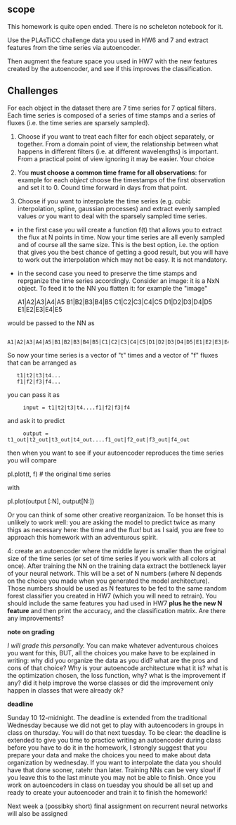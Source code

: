 ## scope
This homework is quite open ended. There is no scheleton notebook for it. 

Use the PLAsTiCC challenge data you used in HW6 and 7 and extract features from the time series via autoencoder. 

Then augment the feature space you used in HW7 with the new features created by the autoencoder, and see if this improves the classification. 

## Challenges

For each object in the dataset there are 7 time series for 7 optical filters. Each time series is composed of a series of time stamps and a series of fluxes (i.e. the time series are sparsely sampled).

1. Choose if you want to treat each filter for each object separately, or together. From a domain point of view, the relationship between what happens in different filters (i.e. at different wavelengths) is important. From a practical point of view ignoring it may be easier. Your choice

2. You **must choose a common time frame for all observations**: for example for each *object* choose the timestamps of the first observation and set it to 0. Cound time forward in days from that point. 

3. Choose if you want to interpolate the time series (e.g. cubic interpolation, spline, gaussian processes) and extract evenly sampled values *or* you want to deal with the sparsely sampled time series. 
 - in the first case you will create a function f(t) that allows you to extract the flux at N points in time. Now your time series are all evenly sampled and of course all the same size. This is the best option, i.e. the option that gives you the best chance of getting a good result, but you will have to work out the interpolation which may not be easy. It is not mandatory.
 - in the second case you need to preserve the time stamps and reprganize the time series accordingly. 
 Consider an image: it is a NxN object. To feed it to the NN you flatten it: for example the "image" 
 
      A1|A2|A3|A4|A5
      B1|B2|B3|B4|B5
      C1|C2|C3|C4|C5
      D1|D2|D3|D4|D5
      E1|E2|E3|E4|E5

would be passed to the NN as 

       A1|A2|A3|A4|A5|B1|B2|B3|B4|B5|C1|C2|C3|C4|C5|D1|D2|D3|D4|D5|E1|E2|E3|E4|E5
       
So now your time series is a vector of "t" times and a vector of "f" fluxes that can  be arranged as 
       
        
       t1|t2|t3|t4...
       f1|f2|f3|f4...


you can pass it as 

         input = t1|t2|t3|t4....f1|f2|f3|f4
         
and ask it to predict 

         output = t1_out|t2_out|t3_out|t4_out....f1_out|f2_out|f3_out|f4_out
         
         
then when you want to see if your autoencoder reproduces the time series you will compare

pl.plot(t, f) # the original time series

with 

pl.plot(output [:N], output[N:])

Or you can think of some other creative reorganizaion. To be honset this is unlikely to work well: you are asking the model to predict twice as many thigs as necessary here: the time and the flux! but as I said, you are free to approach this homework with an adventurous spirit. 

4: create an autoencoder where the middle layer is smaller than the original size of the time series (or set of time series if you work with all colors at once). After training the NN on the training data extract the bottleneck layer of your neural network. This will be a set of N numbers (where N depends on the choice you made when you generated the model architecture). Those numbers should be used as N features to be fed to the same random forest classifier you created in HW7 (which you will need to retrain).  You should include the same features you had used in HW7 **plus he  the new N feature** and then print the accuracy, and the classification matrix. Are there any improvements?


**note on grading** 

*I will grade this personally.* You can make whatever adventurous choices you want for this, BUT, all the choices you make have to be explained in writing: why did you organize the data as you did? what are the pros and cons of that choice? Why is your autoencode architecture what it is? what is the optimization chosen, the loss function, why? what is the improvement if any? did it help improve the worse classes or did the improvement only happen in classes that were already ok?


**deadline** 

Sunday 10 12-midnight. The deadline is extended from the traditional Wednesday because we did not get to play with autoencoders in groups in class on thursday. You will do that next tuesday. To be clear: the deadline is extended to give you time to practice writing an autoencoder during class before you have to do it in the homework, I strongly suggest that you prepare your data and make the choices you need to make about data organization by wednesday. If you want to interpolate the data you should have that done sooner, ratehr than later. Training NNs can be very slow! if you leave this to the last minute you may not be able to finish. Once you work on autoencoders in class on tuesday you should be all set up and ready to create your autoencoder and train it to finish the homework!

Next week a (possibky short) final assignment on recurrent neural networks will also be assigned






